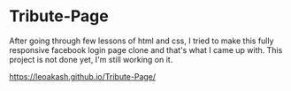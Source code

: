 # Tribute-Page
After going through few lessons of html and css, I tried to make this fully responsive facebook login page clone and that's what I came up with.  This project is not done yet, I'm still working on it.


https://leoakash.github.io/Tribute-Page/
